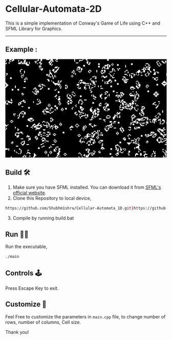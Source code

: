 # Cellular-Automata-2D

This is a simple implementation of Conway's Game of Life using C++ and SFML Library for Graphics.

- - - -

## Example :
![Project Logo](example/eg-1.png)

## Build 🛠️
1. Make sure you have SFML installed. You can download it from [SFML's official website](https://www.sfml-dev.org/).
2. Clone this Repository to local device,
``` bash
https://github.com/Shubhm1shra/Cellular-Automata_1D.git)https://github.com/Shubhm1shra/Cellular-Automata-2D.git
```
3. Compile by running build.bat

## Run 🏃‍♂️
Run the executable,
``` bash
./main
```

## Controls 🕹️
Press Escape Key to exit.

## Customize 🧩
Feel Free to customize the parameters in `main.cpp` file, to change number of rows, number of columns, Cell size.

Thank you!
